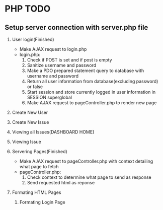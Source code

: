 # PHP TODO

## Setup server connection with server.php file

1. User login(Finished)
	* Make AJAX request to login.php
	* login.php:
		1. Check if POST is set and if post is empty
		2. Sanitize username and password
		3. Make a PDO prepared statement query to database with username and password
		4. Return all user information from database(excluding password) or false 
		5. Start session and store currently logged in user information in SESSION superglobal 
		6. Make AJAX request to pageController.php to render new page

2. Create New User 

3. Create New Issue 

4. Viewing all Issues(DASHBOARD HOME) 

5. Viewing Issue

6. Servering Pages(Finished)
	* Make AJAX request to pageController.php with context detailing what page to fetch
	* pageController.php:
		1. Check context to determine what page to send as response  
		2. Send requested html as reponse  

7. Formating HTML Pages 
	1. Formating Login Page
